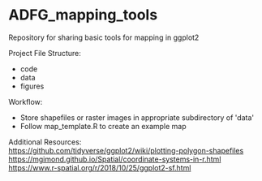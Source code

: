 # ADFG_mapping_tools
Repository for sharing basic tools for mapping in ggplot2

Project File Structure:  
- code
- data
- figures

Workflow: 
- Store shapefiles or raster images in appropriate subdirectory of 'data'
- Follow map_template.R to create an example map

Additional Resources:  
https://github.com/tidyverse/ggplot2/wiki/plotting-polygon-shapefiles  
https://mgimond.github.io/Spatial/coordinate-systems-in-r.html  
https://www.r-spatial.org/r/2018/10/25/ggplot2-sf.html

